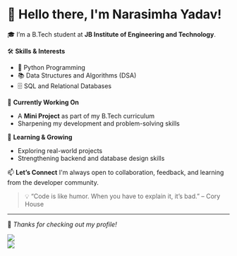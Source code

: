 # 👋 Hello there, I'm Narasimha Yadav!

🎓 I’m a B.Tech student at **JB Institute of Engineering and Technology**.

🛠️ **Skills & Interests**
- 🐍 Python Programming
- 📚 Data Structures and Algorithms (DSA)
- 🗄️ SQL and Relational Databases

💼 **Currently Working On**
- A **Mini Project** as part of my B.Tech curriculum
- Sharpening my development and problem-solving skills

🌱 **Learning & Growing**
- Exploring real-world projects  
- Strengthening backend and database design skills

📫 **Let’s Connect**
I'm always open to collaboration, feedback, and learning from the developer community.

> 💡 “Code is like humor. When you have to explain it, it’s bad.” – Cory House

---

🔗 *Thanks for checking out my profile!*

![](https://github-readme-stats.vercel.app/api?username=Narasimhayadav55&theme=chartreuse-dark&hide_border=false&include_all_commits=false&count_private=false)<br/>
![](https://github-readme-stats.vercel.app/api/top-langs/?username=Narasimhayadav55&theme=chartreuse-dark&hide_border=false&include_all_commits=false&count_private=false&layout=compact)


<!--
**Narasimhayadav55/Narasimhayadav55** is a ✨ _special_ ✨ repository because its `README.md` (this file) appears on your GitHub profile.

Here are some ideas to get you started:

- 🔭 I’m currently working on ...
- 🌱 I’m currently learning ...
- 👯 I’m looking to collaborate on ...
- 🤔 I’m looking for help with ...
- 💬 Ask me about ...
- 📫 How to reach me: ...
- 😄 Pronouns: ...
- ⚡ Fun fact: ...
-->
